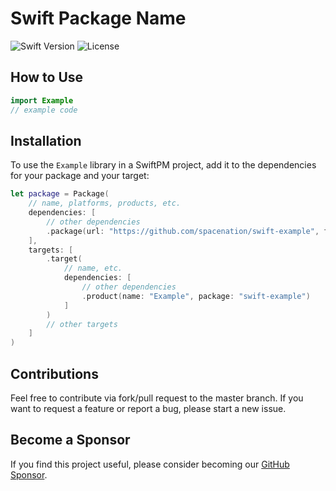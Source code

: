 # Swift Package Name
![Swift Version](https://img.shields.io/badge/Swift-5.10-DE5D43)
![License](https://img.shields.io/badge/License-MIT-blue)

## How to Use
```swift
import Example
// example code
```

## Installation
To use the `Example` library in a SwiftPM project, 
add it to the dependencies for your package and your target:

```swift
let package = Package(
    // name, platforms, products, etc.
    dependencies: [
        // other dependencies
        .package(url: "https://github.com/spacenation/swift-example", from: "1.0.0"),
    ],
    targets: [
        .target(
            // name, etc.
            dependencies: [
                // other dependencies
                .product(name: "Example", package: "swift-example")
            ]
        )
        // other targets
    ]
)
```

## Contributions
Feel free to contribute via fork/pull request to the master branch. If you want to request a feature or report a bug, please start a new issue.

## Become a Sponsor
If you find this project useful, please consider becoming our [GitHub Sponsor](https://github.com/sponsors/spacenation).

